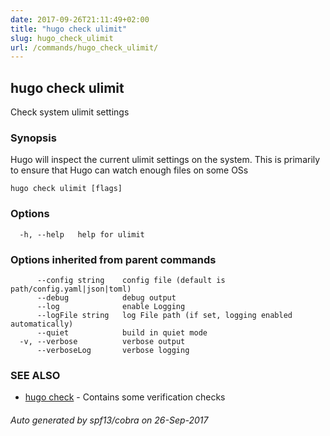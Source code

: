 ```yaml
---
date: 2017-09-26T21:11:49+02:00
title: "hugo check ulimit"
slug: hugo_check_ulimit
url: /commands/hugo_check_ulimit/
---
```

## hugo check ulimit

Check system ulimit settings

### Synopsis


Hugo will inspect the current ulimit settings on the system.
This is primarily to ensure that Hugo can watch enough files on some OSs

```
hugo check ulimit [flags]
```

### Options

```
  -h, --help   help for ulimit
```

### Options inherited from parent commands

```
      --config string    config file (default is path/config.yaml|json|toml)
      --debug            debug output
      --log              enable Logging
      --logFile string   log File path (if set, logging enabled automatically)
      --quiet            build in quiet mode
  -v, --verbose          verbose output
      --verboseLog       verbose logging
```

### SEE ALSO
* [hugo check](/commands/hugo_check/)	 - Contains some verification checks

###### Auto generated by spf13/cobra on 26-Sep-2017

